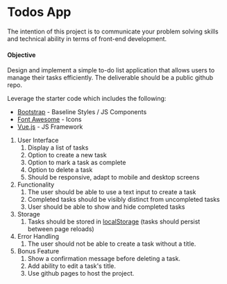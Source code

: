 # Todos App

The intention of this project is to communicate your problem solving skills and technical ability in terms of front-end
development.

#### Objective

Design and implement a simple to-do list application that allows users to manage their tasks efficiently.
The deliverable should be a public github repo.

Leverage the starter code which includes the following:

- [Bootstrap](https://getbootstrap.com/) - Baseline Styles / JS Components
- [Font Awesome](https://fontawesome.com/) - Icons
- [Vue.js](https://vuejs.org/) - JS Framework

1. User Interface
   1. Display a list of tasks
   2. Option to create a new task
   3. Option to mark a task as complete
   4. Option to delete a task
   5. Should be responsive, adapt to mobile and desktop screens
2. Functionality
   1. The user should be able to use a text input to create a task
   2. Completed tasks should be visibly distinct from uncompleted tasks
   3. User should be able to show and hide completed tasks
3. Storage
   1. Tasks should be stored in [localStorage](https://developer.mozilla.org/en-US/docs/Web/API/Window/localStorage) (tasks should persist between page reloads)
4. Error Handling
   1. The user should not be able to create a task without a title.
5. Bonus Feature
   1. Show a confirmation message before deleting a task.
   2. Add ability to edit a task's title. 
   3. Use github pages to host the project.